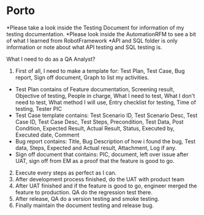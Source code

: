 # Porto

*Please take a look inside the Testing Document for information of my testing documentation.
*Please look inside the AutomationRFM to see a bit of what I learned from RobotFramework 
*API and SQL folder is only information or note about what API testing and SQL testing is. 

What I need to do as a QA Analyst?

1. First of all, I need to make a template for: Test Plan, Test Case, Bug report, Sign off document, Graph to list my activities.
- Test Plan contains of Feature documentation, Screening result, Objective of testing, People in charge, What I need to test, What I don't need to test, What method I will use, Entry checklist for testing, Time of testing, Tester PIC
- Test Case template contains: Test Scenario ID, Test Scenario Desc, Test Case ID, Test Case Desc, Test Steps, Precondition, Test Data, Post Condition, Expected Result, Actual Result, Status, Executed by, Executed date, Comment
- Bug report contains: Title, Bug Description of how i found the bug, Test data, Steps, Expected and Actual result, Attachment, Log if any.
- Sign off document that contains: PIC, document, left over issue after UAT, sign off from EM as a proof that the feature is good to go.

2. Execute every steps as perfect as I can. 
3. After development process finished, do the UAT with product team
4. After UAT finished and if the feature is good to go, engineer merged the feature to production. QA do the regression test there.
5. After release, QA do a version testing and smoke testing. 
6. Finally maintain the document testing and release bug. 
